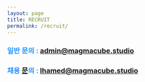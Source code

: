 ```yaml
---
layout: page
title: RECRUIT
permalink: /recruit/
---
```


### <font color='dodgerblue'> 일반 문의 : admin@magmacube.studio </font>

### <font color='dodgerblue'> 채용 [문](https://sites.google.com/view/magmacubehidden/%ED%99%88)의 : lhamed@magmacube.studio </font>
